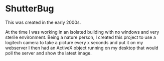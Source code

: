 # ShutterBug

This was created in the early 2000s.

At the time I was working in an isolated building with no
windows and very sterile environment.  Being a nature
person, I created this project to use a logitech camera
to take a picture every x seconds and put it on my webserver
I then had an ActiveX object running on my desktop that
would poll the server and show the latest image.